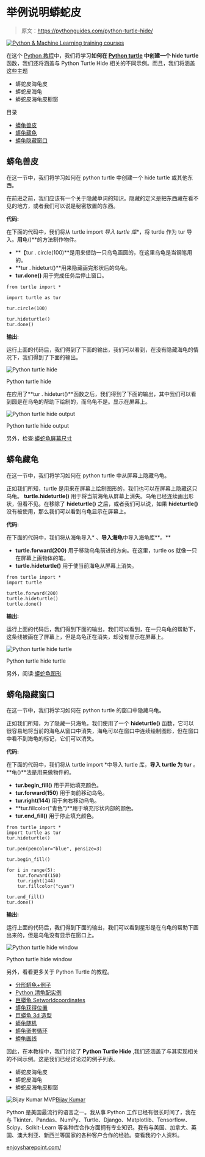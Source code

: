 # 举例说明蟒蛇皮

> 原文：<https://pythonguides.com/python-turtle-hide/>

[![Python & Machine Learning training courses](img/49ec9c6da89a04c9f45bab643f8c765c.png)](https://sharepointsky.teachable.com/p/python-and-machine-learning-training-course)

在这个 [Python 教程](https://pythonguides.com/python-hello-world-program/)中，我们将学习**如何在 [Python turtle](https://pythonguides.com/turtle-programming-in-python/) 中创建一个 hide turtle** 函数，我们还将涵盖与 Python Turtle Hide 相关的不同示例。而且，我们将涵盖这些主题

*   蟒蛇皮海龟皮
*   蟒蛇皮海龟
*   蟒蛇皮海龟皮橱窗

目录

[](#)

*   [蟒龟兽皮](#Python_Turtle_Hide "Python Turtle Hide")
*   [蟒龟藏龟](#Python_turtle_hide_turtle "Python turtle hide turtle")
*   [蟒龟隐藏窗口](#Python_turtle_hide_window "Python turtle hide window")

## 蟒龟兽皮

在这一节中，我们将学习如何在 python turtle 中创建一个 hide turtle 或其他东西。

在前进之前，我们应该有一个关于隐藏单词的知识。隐藏的定义是把东西藏在看不见的地方，或者我们可以说是秘密放置的东西。

**代码:**

在下面的代码中，我们将从 turtle import *导入 turtle 库**，将 turtle 作为 tur 导入。**用**龟()**的方法制作物件。

*   **【tur . circle(100)**是用来借助一只乌龟画圆的，在这里乌龟是当钢笔用的。
*   **tur . hideturt()**用来隐藏画完形状后的乌龟。
*   **tur.done()** 用于完成任务后停止窗口。

```
from turtle import *

import turtle as tur

tur.circle(100)

tur.hideturtle()
tur.done()
```

**输出:**

运行上面的代码后，我们得到了下面的输出，我们可以看到，在没有隐藏海龟的情况下，我们得到了下面的输出。

![Python turtle hide](img/0d0a4045218d403f86f6cacc3a99e20b.png "Python turtle hide")

Python turtle hide

在应用了**tur . hideturt()**函数之后，我们得到了下面的输出，其中我们可以看到圆是在乌龟的帮助下绘制的，而乌龟不是。显示在屏幕上。

![Python turtle hide output](img/7790ad28e420191ef694da4b62211937.png "Python turtle hide output")

Python turtle hide output

另外，检查:[蟒蛇龟屏幕尺寸](https://pythonguides.com/python-turtle-screen-size/)

## 蟒龟藏龟

在这一节中，我们将学习如何在 python turtle 中从屏幕上隐藏乌龟。

正如我们所知，turtle 是用来在屏幕上绘制图形的，我们也可以在屏幕上隐藏这只乌龟。 **turtle.hideturtle()** 用于将当前海龟从屏幕上消失。乌龟已经连续画出形状，但看不见。在移除了 **hideturtle()** 之后，或者我们可以说，如果 **hideturtle()** 没有被使用，那么我们可以看到乌龟显示在屏幕上。

**代码:**

在下面的代码中，我们将从海龟导入* 、**导入海龟**中导入海龟库**。**

*   **turtle.forward(200)** 用于移动乌龟前进的方向。在这里，turtle os 就像一只在屏幕上画物体的笔。
*   **turtle.hideturtle()** 用于使当前海龟从屏幕上消失。

```
from turtle import *
import turtle

turtle.forward(200)
turtle.hideturtle()
turtle.done()
```

**输出:**

运行上面的代码后，我们得到下面的输出，我们可以看到，在一只乌龟的帮助下，这条线被画在了屏幕上，但是乌龟正在消失，却没有显示在屏幕上。

![Python turtle hide turtle](img/1609c09bda564668ee25bf1cfecc41a2.png "Python turtle hide turtle")

Python turtle hide turtle

另外，阅读:[蟒蛇龟图形](https://pythonguides.com/python-turtle-graphics/)

## 蟒龟隐藏窗口

在这一节中，我们将学习如何在 python turtle 的窗口中隐藏乌龟。

正如我们所知，为了隐藏一只海龟，我们使用了一个 **hideturtle()** 函数，它可以很容易地将当前的海龟从窗口中消失，海龟可以在窗口中连续绘制图形，但在窗口中看不到海龟的标记，它们可以消失。

**代码:**

在下面的代码中，我们将从 turtle import *中导入 turtle 库，**导入 turtle 为** **tur** 。**龟()**法是用来做物件的。

*   **tur.begin_fill()** 用于开始填充颜色。
*   **tur.forward(150)** 用于向前移动乌龟。
*   **tur.right(144)** 用于向右移动乌龟。
*   **tur.fillcolor("青色")**用于填充形状内部的颜色。
*   **tur.end_fill()** 用于停止填充颜色。

```
from turtle import *
import turtle as tur
tur.hideturtle()

tur.pen(pencolor="blue", pensize=3)

tur.begin_fill() 

for i in range(5):
    tur.forward(150)
    tur.right(144)
    tur.fillcolor("cyan")

tur.end_fill()
tur.done()
```

**输出:**

运行上面的代码后，我们得到下面的输出，我们可以看到星形是在乌龟的帮助下画出来的，但是乌龟没有显示在窗口上。

![Python turtle hide window](img/33efd9739afedc71e691518c9b7432f1.png "Python turtle hide win")

Python turtle hide window

另外，看看更多关于 Python Turtle 的教程。

*   [分形蟒龟+例子](https://pythonguides.com/fractal-python-turtle/)
*   [Python 清龟配实例](https://pythonguides.com/python-clear-turtle/)
*   [巨蟒龟 Setworldcoordinates](https://pythonguides.com/python-turtle-setworldcoordinates/)
*   [蟒龟获得位置](https://pythonguides.com/python-turtle-get-position/)
*   [巨蟒龟 3d 造型](https://pythonguides.com/python-turtle-3d-shapes/)
*   [蟒龟随机](https://pythonguides.com/python-turtle-random/)
*   [蟒龟嵌套循环](https://pythonguides.com/python-turtle-nested-loop/)
*   [蟒龟画线](https://pythonguides.com/python-turtle-draw-line/)

因此，在本教程中，我们讨论了 **Python Turtle Hide** ,我们还涵盖了与其实现相关的不同示例。这是我们已经讨论过的例子列表。

*   蟒蛇皮海龟皮
*   蟒蛇皮海龟
*   蟒蛇皮海龟皮橱窗

![Bijay Kumar MVP](img/9cb1c9117bcc4bbbaba71db8d37d76ef.png "Bijay Kumar MVP")[Bijay Kumar](https://pythonguides.com/author/fewlines4biju/)

Python 是美国最流行的语言之一。我从事 Python 工作已经有很长时间了，我在与 Tkinter、Pandas、NumPy、Turtle、Django、Matplotlib、Tensorflow、Scipy、Scikit-Learn 等各种库合作方面拥有专业知识。我有与美国、加拿大、英国、澳大利亚、新西兰等国家的各种客户合作的经验。查看我的个人资料。

[enjoysharepoint.com/](https://enjoysharepoint.com/)[](https://www.facebook.com/fewlines4biju "Facebook")[](https://www.linkedin.com/in/fewlines4biju/ "Linkedin")[](https://twitter.com/fewlines4biju "Twitter")